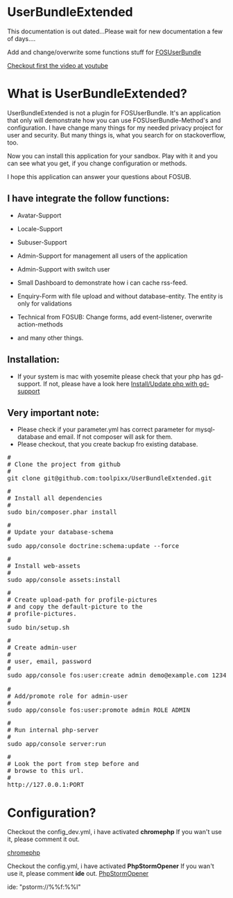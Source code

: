 # UserBundleExtended

This documentation is out dated...Please wait for new documentation a few of days....

Add and change/overwrite some functions stuff for  [FOSUserBundle](https://github.com/FriendsOfSymfony/FOSUserBundle)

[Checkout first the video at youtube](https://www.youtube.com/watch?v=Ogyof5WTp3c&feature=youtu.be)

# What is UserBundleExtended?

UserBundleExtended is not a plugin for FOSUserBundle. It's an application that only will
demonstrate how you can use FOSUserBundle-Method's and configuration. I have change many
things for my needed privacy project for user and security. But many things is, what you
search for on stackoverflow, too.

Now you can install this application for your sandbox. Play with it and you can see what
you get, if you change configuration or methods.

I hope this application can answer your questions about FOSUB.

## I have integrate the follow functions:

- Avatar-Support
- Locale-Support
- Subuser-Support
- Admin-Support for management all users of the application
- Admin-Support with switch user
- Small Dashboard to demonstrate how i can cache rss-feed.
- Enquiry-Form with file upload and without database-entity. The entity is only for validations

- Technical from FOSUB: Change forms, add event-listener, overwrite action-methods

- and many other things.

## Installation:

* If your system is mac with yosemite please check that your php has
gd-support. If not, please have a look here [Install/Update php with gd-support](http://stackoverflow.com/questions/26493762/yosemite-php-gd-mcrypt-installation/26505558#26505558)

## Very important note:

* Please check if your parameter.yml has correct parameter for mysql-database and email. If not composer will ask for them.
* Please checkout, that you create backup fro existing database.

<pre>
#
# Clone the project from github
#
git clone git@github.com:toolpixx/UserBundleExtended.git
</pre>

<pre>
#
# Install all dependencies
#
sudo bin/composer.phar install
</pre>

<pre>
#
# Update your database-schema
#
sudo app/console doctrine:schema:update --force
</pre>

<pre>
#
# Install web-assets
#
sudo app/console assets:install
</pre>

<pre>
#
# Create upload-path for profile-pictures
# and copy the default-picture to the
# profile-pictures.
#
sudo bin/setup.sh
</pre>

<pre>
#
# Create admin-user
#
# user, email, password
#
sudo app/console fos:user:create admin demo@example.com 123456

#
# Add/promote role for admin-user
#
sudo app/console fos:user:promote admin ROLE_ADMIN
</pre>


<pre>
#
# Run internal php-server
#
sudo app/console server:run
</pre>

<pre>
#
# Look the port from step before and
# browse to this url.
#
http://127.0.0.1:PORT
</pre>

# Configuration?

Checkout the config_dev.yml, i have activated <b>chromephp</b> If you wan't use it, please comment it out.

[chromephp](https://github.com/ccampbell/chromephp)

Checkout the config.yml, i have activated <b>PhpStormOpener</b> If you wan't use it, please comment <b>ide</b> out.
[PhpStormOpener](https://github.com/pinepain/PhpStormOpener)

ide: "pstorm://%%f:%%l"
